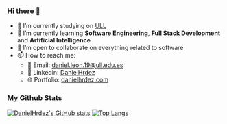 ### Hi there 👋

- 🔭 I’m currently studying on [ULL](https://www.ull.es/)
- 🌱 I’m currently learning **Software Engineering**, **Full Stack Development** and **Artificial Intelligence**
- 👯 I’m open to collaborate on everything related to software
- 📫 How to reach me:
  - 📧 Email: daniel.leon.19@ull.edu.es
  - 👔 Linkedin: [DanielHrdez](https://www.linkedin.com/in/daniel-hernandez-de-leon/)
  - 🌐 Portfolio: [danielhrdez.com](danielhrdez.com)

### My Github Stats
[![DanielHrdez's GitHub stats](https://github-readme-stats.vercel.app/api?username=DanielHrdez&theme=github_dark&hide_border=true)](https://github.com/DanielHrdez)
[![Top Langs](https://github-readme-stats.vercel.app/api/top-langs/?username=DanielHrdez&layout=compact&langs_count=8&theme=github_dark&hide_border=true)](https://github.com/DanielHrdez)
